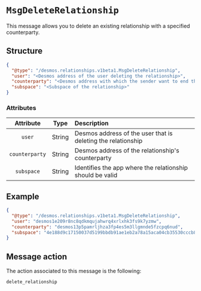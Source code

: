# `MsgDeleteRelationship`
This message allows you to delete an existing relationship with a specified counterparty.

## Structure
````json
{
  "@type": "/desmos.relationships.v1beta1.MsgDeleteRelationship",
  "user": "<Desmos address of the user deleting the relationship>",
  "counterparty": "<Desmos address with which the sender want to end the relationship>",
  "subspace": "<Subspace of the relationship>"
}
````

### Attributes
| Attribute | Type | Description |
| :-------: | :----: | :-------- |
| `user`  | String | Desmos address of the user that is deleting the relationship |
| `counterparty`| String | Desmos address of the relationship's counterparty |
| `subspace`| String | Identifies the app where the relationship should be valid |

## Example

````json
{
  "@type": "/desmos.relationships.v1beta1.MsgDeleteRelationship",
  "user": "desmos1e209r8nc8qdkmqujahwrq4xrlxhk3fs9k7yzmw",
  "counterparty": "desmos13p5pamrljhza3fp4es5m3llgmnde5fzcpq6nud",
  "subspace": "4e188d9c17150037d5199bbdb91ae1eb2a78a15aca04cb35530cccb81494b36e"
} 
````

## Message action
The action associated to this message is the following: 

```
delete_relationship
```
